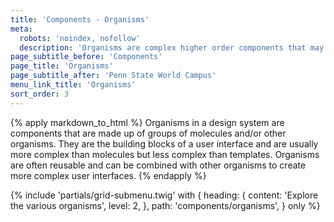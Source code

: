 ```yaml
---
title: 'Components - Organisms'
meta:
  robots: 'noindex, nofollow'
  description: 'Organisms are complex higher order components that may be formed by the combination of many atoms and molecules.'
page_subtitle_before: 'Components'
page_title: 'Organisms'
page_subtitle_after: 'Penn State World Campus'
menu_link_title: 'Organisms'
sort_order: 3
---
```


{% apply markdown_to_html %}
  Organisms in a design system are components that are made up of groups of
  molecules and/or other organisms. They are the building blocks of a user
  interface and are usually more complex than molecules but less complex
  than templates. Organisms are often reusable and can be combined with other
  organisms to create more complex user interfaces.
{% endapply %}

{% include 'partials/grid-submenu.twig' with {
  heading: {
    content: 'Explore the various organisms',
    level: 2,
  },
  path: 'components/organisms',
} only %}


